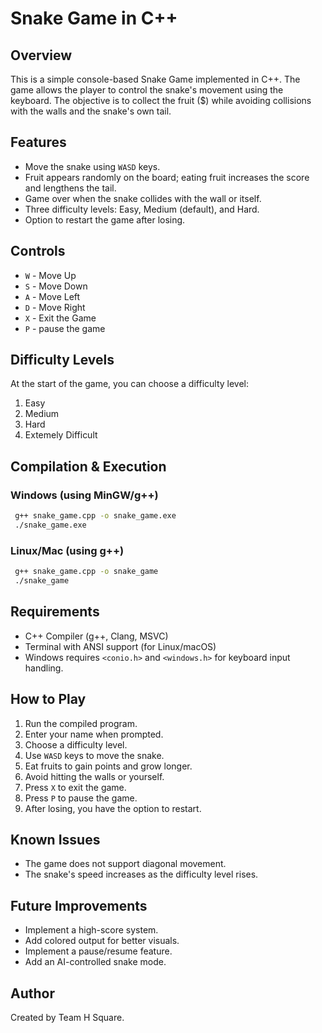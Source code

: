 # Snake Game in C++

## Overview
This is a simple console-based Snake Game implemented in C++. The game allows the player to control the snake's movement using the keyboard. The objective is to collect the fruit ($) while avoiding collisions with the walls and the snake's own tail.

## Features
- Move the snake using `WASD` keys.
- Fruit appears randomly on the board; eating fruit increases the score and lengthens the tail.
- Game over when the snake collides with the wall or itself.
- Three difficulty levels: Easy, Medium (default), and Hard.
- Option to restart the game after losing.

## Controls
- `W` - Move Up
- `S` - Move Down
- `A` - Move Left
- `D` - Move Right
- `X` - Exit the Game
- `P` - pause the game

## Difficulty Levels
At the start of the game, you can choose a difficulty level:
1. Easy 
2. Medium 
3. Hard
4. Extemely Difficult

## Compilation & Execution
### Windows (using MinGW/g++)
```sh
 g++ snake_game.cpp -o snake_game.exe
 ./snake_game.exe
```

### Linux/Mac (using g++)
```sh
 g++ snake_game.cpp -o snake_game
 ./snake_game
```

## Requirements
- C++ Compiler (g++, Clang, MSVC)
- Terminal with ANSI support (for Linux/macOS)
- Windows requires `<conio.h>` and `<windows.h>` for keyboard input handling.

## How to Play
1. Run the compiled program.
2. Enter your name when prompted.
3. Choose a difficulty level.
4. Use `WASD` keys to move the snake.
5. Eat fruits to gain points and grow longer.
6. Avoid hitting the walls or yourself.
7. Press `X` to exit the game.
8. Press `P` to pause the game.
9. After losing, you have the option to restart.

## Known Issues
- The game does not support diagonal movement.
- The snake's speed increases as the difficulty level rises.

## Future Improvements
- Implement a high-score system.
- Add colored output for better visuals.
- Implement a pause/resume feature.
- Add an AI-controlled snake mode.

## Author
Created by Team H Square.
